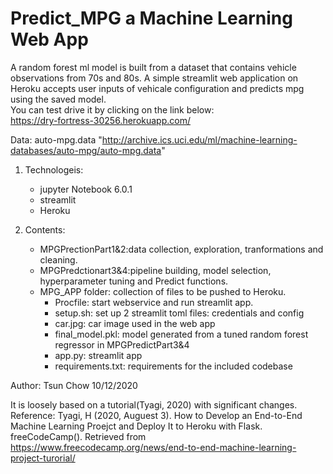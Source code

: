 # Predict_MPG a Machine Learning Web App
A random forest ml model is built from a dataset that contains vehicle observations from 70s and 80s. A simple streamlit web application on Heroku accepts user inputs of vehicale configuration and predicts mpg using the saved model.  
You can test drive it by clicking on the link below:  
https://dry-fortress-30256.herokuapp.com/


Data: auto-mpg.data 
"http://archive.ics.uci.edu/ml/machine-learning-databases/auto-mpg/auto-mpg.data"

1. Technologeis:  
   - jupyter Notebook 6.0.1
   - streamlit
   - Heroku
    
1. Contents:  
    - MPGPrectionPart1&2:data collection, exploration, tranformations and cleaning. 
    - MPGPredctionart3&4:pipeline building, model selection, hyperparameter tuning and Predict functions.  
    - MPG_APP folder: collection of files to be pushed to Heroku. 
        - Procfile: start webservice and run streamlit app. 
        - setup.sh: set up 2 streamlit toml files: credentials and config
        - car.jpg: car image used in the web app
        - final_model.pkl: model generated from a tuned random forest regressor in MPGPredictPart3&4
        - app.py: streamlit app
        - requirements.txt: requirements for the included codebase

Author: Tsun Chow 10/12/2020

It is loosely based on a tutorial(Tyagi, 2020) with significant changes.  
Reference:
Tyagi, H (2020, Auguest 3). How to Develop an End-to-End Machine Learning Proejct and Deploy It to Heroku with Flask. 
freeCodeCamp(). Retrieved from https://www.freecodecamp.org/news/end-to-end-machine-learning-project-turorial/
 
 

